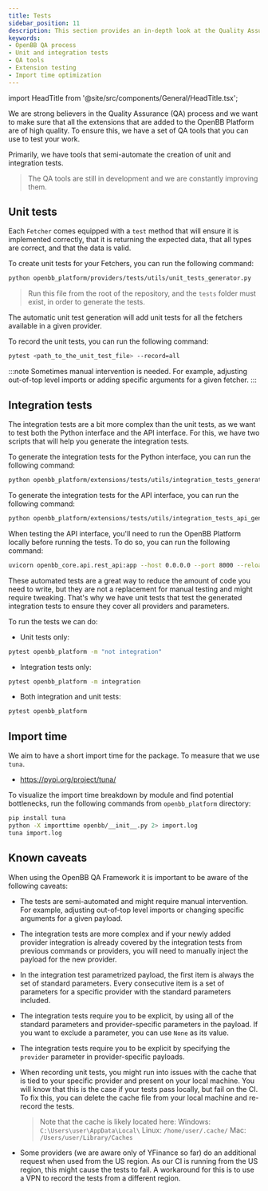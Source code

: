 ```yaml
---
title: Tests
sidebar_position: 11
description: This section provides an in-depth look at the Quality Assurance (QA) process in the OpenBB Platform. It covers the use of QA tools for testing extensions, creation of unit and integration tests, and the importance of maintaining a short import time for the package.
keywords:
- OpenBB QA process
- Unit and integration tests
- QA tools
- Extension testing
- Import time optimization
---
```


import HeadTitle from '@site/src/components/General/HeadTitle.tsx';

<HeadTitle title="Tests - Contributor Guidelines - Development | OpenBB Platform Docs" />

We are strong believers in the Quality Assurance (QA) process and we want to make sure that all the extensions that are added to the OpenBB Platform are of high quality. To ensure this, we have a set of QA tools that you can use to test your work.

Primarily, we have tools that semi-automate the creation of unit and integration tests.

> The QA tools are still in development and we are constantly improving them.

## Unit tests

Each `Fetcher` comes equipped with a `test` method that will ensure it is implemented correctly, that it is returning the expected data, that all types are correct, and that the data is valid.

To create unit tests for your Fetchers, you can run the following command:

```bash
python openbb_platform/providers/tests/utils/unit_tests_generator.py
```

> Run this file from the root of the repository, and the `tests` folder must exist, in order to generate the tests.

The automatic unit test generation will add unit tests for all the fetchers available in a given provider.

To record the unit tests, you can run the following command:

```bash
pytest <path_to_the_unit_test_file> --record=all
```

:::note
Sometimes manual intervention is needed. For example, adjusting out-of-top level imports or adding specific arguments for a given fetcher.
:::


## Integration tests

The integration tests are a bit more complex than the unit tests, as we want to test both the Python interface and the API interface. For this, we have two scripts that will help you generate the integration tests.

To generate the integration tests for the Python interface, you can run the following command:

```bash
python openbb_platform/extensions/tests/utils/integration_tests_generator.py
```

To generate the integration tests for the API interface, you can run the following command:

```bash
python openbb_platform/extensions/tests/utils/integration_tests_api_generator.py
```

When testing the API interface, you'll need to run the OpenBB Platform locally before running the tests. To do so, you can run the following command:

```bash
uvicorn openbb_core.api.rest_api:app --host 0.0.0.0 --port 8000 --reload
```

These automated tests are a great way to reduce the amount of code you need to write, but they are not a replacement for manual testing and might require tweaking. That's why we have unit tests that test the generated integration tests to ensure they cover all providers and parameters.

To run the tests we can do:

- Unit tests only:

```bash
pytest openbb_platform -m "not integration"
```

- Integration tests only:

```bash
pytest openbb_platform -m integration
```

- Both integration and unit tests:

```bash
pytest openbb_platform
```

## Import time

We aim to have a short import time for the package. To measure that we use `tuna`.

- <https://pypi.org/project/tuna/>

To visualize the import time breakdown by module and find potential bottlenecks, run the
following commands from `openbb_platform` directory:

```bash
pip install tuna
python -X importtime openbb/__init__.py 2> import.log
tuna import.log
```

## Known caveats

When using the OpenBB QA Framework it is important to be aware of the following caveats:

- The tests are semi-automated and might require manual intervention. For example, adjusting out-of-top level imports or changing specific arguments for a given payload.

- The integration tests are more complex and if your newly added provider integration is already covered by the
integration tests from previous commands or providers, you will need to manually inject the payload for the new
provider.

- In the integration test parametrized payload, the first item is always the set of standard parameters. Every
consecutive item is a set of parameters for a specific provider with the standard parameters included.

- The integration tests require you to be explicit, by using all of the standard parameters and provider-specific
parameters in the payload. If you want to exclude a parameter, you can use `None` as its value.

- The integration tests require you to be explicit by specifying the `provider` parameter in provider-specific
payloads.

- When recording unit tests, you might run into issues with the cache that is tied to your specific provider and present
on your local machine. You will know that this is the case if your tests pass locally, but fail on the CI. To fix this,
you can delete the cache file from your local machine and re-record the tests.

    > Note that the cache is likely located here:
    > Windows: `C:\Users\user\AppData\Local\`
    > Linux: `/home/user/.cache/`
    > Mac: `/Users/user/Library/Caches`

- Some providers (we are aware only of YFinance so far) do an additional request when used from the US region. As our CI
is running from the US region, this might cause the tests to fail. A workaround for this is to use a VPN to record the
tests from a different region.

